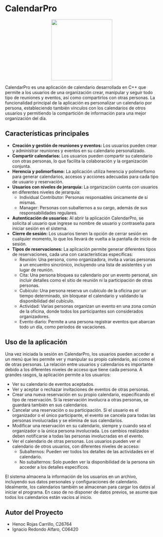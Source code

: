 # CalendarPro

</center>


<div align="center">

  <img src = "https://static.vecteezy.com/system/resources/previews/000/288/043/original/business-calendar-vector-icon.jpg" width = "    200" height = "200" >

</div>


CalendarPro es una aplicación de calendario desarrollada en C++ que permite a los usuarios de una organización crear, manipular y seguir todo tipo de reuniones y eventos, así como compartirlos con otras personas. La funcionalidad principal de la aplicación es personalizar un calendario por persona, estableciendo también vínculos con los calendarios de otros usuarios y permitiendo la compartición de información para una mejor organización del día.

## Características principales

- **Creación y gestión de reuniones y eventos:** Los usuarios pueden crear y administrar reuniones y eventos en su calendario personalizado.
- **Compartir calendarios:** Los usuarios pueden compartir su calendario con otras personas, lo que facilita la colaboración y la organización conjunta.
- **Herencia y polimorfismo:** La aplicación utiliza herencia y polimorfismo para generar calendarios, accesos y acciones adecuadas para cada tipo de usuario y reservación.
- **Usuarios con niveles de jerarquía:** La organización cuenta con usuarios en diferentes niveles de jerarquía:
  - Individual Contributor: Personas responsables únicamente de sí mismas.
  - Manager: Personas con subalternos a su cargo, además de sus responsabilidades regulares.
- **Autenticación de usuarios:** Al abrir la aplicación CalendarPro, se solicita al usuario que ingrese su nombre de usuario y contraseña para iniciar sesión en el sistema.
- **Cierre de sesión:** Los usuarios tienen la opción de cerrar sesión en cualquier momento, lo que los llevará de vuelta a la pantalla de inicio de sesión.
- **Tipos de reservaciones:** La aplicación permite generar diferentes tipos de reservaciones, cada una con características específicas:
  - Reunión: Una persona, como organizadora, invita a varias personas a un encuentro sincrónico, incluyendo una lista de asistentes y un lugar de reunión.
  - Cita: Una persona bloquea su calendario por un evento personal, sin incluir detalles como el sitio de reunión ni la participación de otras personas.
  - Cubículo: Una persona reserva un cubículo de la oficina por un tiempo determinado, sin bloquear el calendario y validando la disponibilidad del cubículo.
  - Actividad: Varias personas organizan un evento en una zona común de la oficina, donde todos los participantes son considerados organizadores.
  - Evento diario: Permite a una persona registrar eventos que abarcan todo un día, como períodos de vacaciones.

## Uso de la aplicación

Una vez iniciada la sesión en CalendarPro, los usuarios pueden acceder a un menú que les permite ver y manipular su propio calendario, así como el de otras personas. La relación entre usuarios y calendarios es importante debido a los diferentes niveles de acceso que tiene cada persona. A grandes rasgos, la aplicación permite a los usuarios:

- Ver su calendario de eventos aceptados.
- Ver y aceptar o rechazar invitaciones de eventos de otras personas.
- Crear una nueva reservación en su propio calendario, especificando el tipo de reservación. Si la reservación involucra a otras personas, se guardará también en sus calendarios.
- Cancelar una reservación o su participación. Si el usuario es el organizador o el único participante, el evento se cancela para todas las personas involucradas y se elimina de sus calendarios.
- Modificar una reservación en su calendario, siempre  y cuando sea el organizador o la única persona involucrada. Los cambios realizados deben notificarse a todas las personas involucradas en el evento.
- Ver el calendario de otras personas. Los usuarios pueden ver el calendario de otros usuarios, con diferentes niveles de acceso:
  - Subalternos: Pueden ver todos los detalles de las actividades en el calendario.
  - No subalternos: Solo pueden ver la disponibilidad de la persona sin acceder a los detalles específicos.

El sistema almacena la información de los usuarios en un archivo, incluyendo sus datos personales y configuraciones de calendario. Idealmente, los calendarios también se almacenan para cargar los datos al iniciar el programa. En caso de no disponer de datos previos, se asume que todos los calendarios están vacíos al inicio.

## Autor del Proyecto

- Henoc Rojas Carrillo, C26764
- Ignacio Redondo Alfaro, C06420